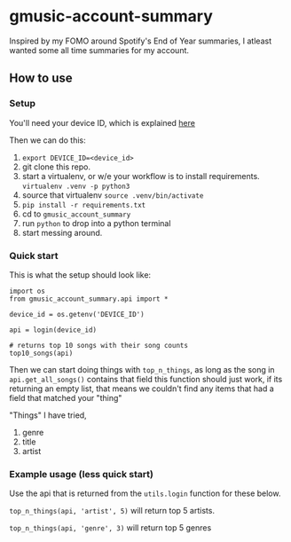 # gmusic-account-summary
Inspired by my FOMO around Spotify's End of Year summaries, I atleast wanted some all time summaries for my account.

## How to use

### Setup
You'll need your device ID, which is explained [here](https://github.com/simon-weber/gmusicapi)

Then we can do this:
1. `export DEVICE_ID=<device_id>`
1. git clone this repo.
1. start a virtualenv, or w/e your workflow is to install requirements. `virtualenv .venv -p python3`
1. source that virtualenv `source .venv/bin/activate`
1. `pip install -r requirements.txt`
1. cd to `gmusic_account_summary`
1. run `python` to drop into a python terminal
1. start messing around.


### Quick start
This is what the setup should look like:

```
import os
from gmusic_account_summary.api import *

device_id = os.getenv('DEVICE_ID')

api = login(device_id)

# returns top 10 songs with their song counts
top10_songs(api)
```

Then we can start doing things with `top_n_things`, as long as the song in `api.get_all_songs()` contains
that field this function should just work, if its returning an empty list, that means we couldn't find any
items that had a field that matched your "thing"

"Things" I have tried,

1. genre
2. title
3. artist

### Example usage (less quick start)

Use the api that is returned from the `utils.login` function for these below.

`top_n_things(api, 'artist', 5)` will return top 5 artists.

`top_n_things(api, 'genre', 3)` will return top 5 genres

